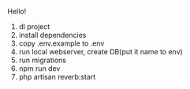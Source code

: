 Hello!

1. dl project 
2. install dependencies
3. copy .env.example to .env
4. run local webserver, create DB(put it name to env)
5. run migrations
6. npm run dev
7. php artisan reverb:start